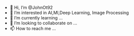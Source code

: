 - 👋 Hi, I’m @JohnOt92
- 👀 I’m interested in AI,Ml,Deep Learning, Image Processing
- 🌱 I’m currently learning ...
- 💞️ I’m looking to collaborate on ...
- 📫 How to reach me ...

<!---
JohnOt92/JohnOt92 is a ✨ special ✨ repository because its `README.md` (this file) appears on your GitHub profile.
You can click the Preview link to take a look at your changes.
--->
